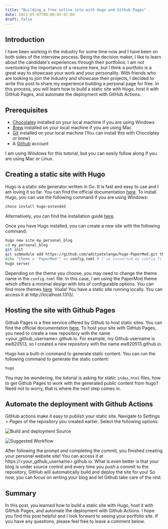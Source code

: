 ```yaml
---
title: "Building a free online site with Hugo and Github Pages"
date: 2023-05-07T00:00:09-07:00
draft: false
---
```


## Introduction

I have been working in the industry for some time now and I have been on both sides of the interview process. Being the decision maker, I like to learn about the candidate's experiences through their portfolios. I am not overlooking the importance of a resume here, but I think a portfolio is a great way to showcase your work and your personality. With friends who are looking to join the industry and showcase their projects, I decided to write this post to share my experience building a personal page for free. In this process, you will learn how to build a static site with Hugo, host it with GitHub Pages, and automate the deployment with GitHub Actions.

## Prerequisites

- [Chocolatey](https://chocolatey.org/install) installed on your local machine if you are using Windows
- [Brew](https://docs.brew.sh/Installation) installed on your local machine if you are using Mac
- [Git](https://git-scm.com/downloads) installed on your local machine (You can install this with Chocolatey or brew)
- A [Github](https://github.com/) account

I am using Windows for this tutorial, but you can easily follow along if you are using Mac or Linux.

## Creating a static site with Hugo

Hugo is a static site generator written in Go. It is fast and easy to use and I am loving it so far. You can find the official documentation [here](https://gohugo.io/documentation/). To install Hugo, you can use the following command if you are using Windows:

```bash
choco install hugo-extended
```

Alternatively, you can find the installation guide [here](https://gohugo.io/getting-started/installing/).

Once you have Hugo installed, you can create a new site with the following command:

```bash
hugo new site my_personal_blog
cd my_personal_blog
git init
git submodule add https://github.com/adityatelange/hugo-PaperMod.git themes/PaperMod
echo "theme = 'PaperMod'" >> config.toml # I've converted my config file to yaml, but you can use toml if you prefer
hugo server
```

Depending on the theme you choose, you may need to change the theme name in the `config.toml` file. In this case, I am using the PaperMod theme which offers a minimal design with lots of configurable options. You can find more themes [here](https://themes.gohugo.io/). Voala! You have a static site running locally. You can access it at http://localhost:1313/.

## Hosting the site with Github Pages

Github Pages is a free service offered by Github to host static sites. You can find the official documentation [here](https://docs.github.com/en/pages/getting-started-with-github-pages/about-github-pages). To host your site with GitHub Pages, you need to create a new repository with the name \<your_github_username\>.github.io. For example, my Github username is ew820513, so I created a new repository with the name ew820513.github.io.

Hugo has a built-in command to generate static content. You can run the following command to generate the static content:

```bash
hugo
```

You may be wondering, the tutorial is asking for static `index.html` files, how to get Github Pages to work with the generated public content from hugo? Need not to worry, that is where the next step comes in.

## Automate the deployment with Github Actions

GitHub actions make it easy to publish your static site. Navigate to *Settings > Pages* of the repository you created earlier. Select the following options:

![Build and deployment Source](/20230507-hugo/Screenshot%202023-05-09%20230953.png)

![Suggested Workflow](/20230507-hugo/Screenshot%202023-05-09%20230957.png)

After following the prompt and completing the commit, you finished creating your personal website site! You can access it at https://\<your_github_username\>.github.io. What is even better is that your blog is under source control and every time you push a commit to the repository, GitHub will automatically build and deploy the site for you! So now, you can focus on writing your blog and let Github take care of the rest.

## Summary

In this post, you learned how to build a static site with Hugo, host it with GitHub Pages, and automate the deployment with Github Actions. I hope you find this post helpful and I look forward to seeing your portfolio site. If you have any questions, please feel free to leave a comment below.